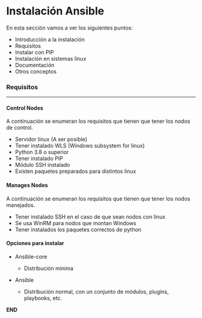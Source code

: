 # Instalación Ansible

En esta sección vamos a ver los siguientes puntos:

- Introducción a la instalación
- Requisitos
- Instalar con PIP
- Instalación en sistemas linux
- Documentación
- Otros conceptos

### Requisitos
-----

#### Control Nodes

A continuación se enumeran los requisitos que tienen que tener los nodos de control. 

- Servidor linux (A ser posible)
- Tener instalado WLS (Windows subsystem for linux)
- Python 3.8 o superior
- Tener instalado PIP
- Módulo SSH instalado
- Existen paquetes preparados para distintos linux

#### Manages Nodes

A continuación se enumeran los requisitos que tienen que tener los nodos manejados.

- Tener instalado SSH en el caso de que sean nodos con linux
- Se usa WinRM para nodos que montan Windows
- Tener instalados los paquetes correctos de python

#### Opciones para instalar

- Ansible-core  
    - Distribución mínima

- Ansible 
    - Distribución normal, con un conjunto de módulos, plugins, playbooks, etc. 


**END**

